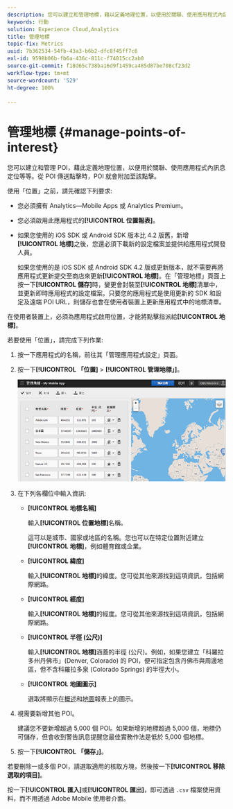 ```yaml
---
description: 您可以建立和管理地標，藉以定義地理位置，以便用於關聯、使用應用程式內訊息的目標定位等作業。在地標傳送點擊時，地標就會附加至該點擊。
keywords: 行動
solution: Experience Cloud,Analytics
title: 管理地標
topic-fix: Metrics
uuid: 7b362534-54fb-43a3-b6b2-dfc8f45ff7c6
exl-id: 9598b06b-fb6a-436c-811c-f74015cc2ab0
source-git-commit: f18d65c738ba16d9f1459ca485d87be708cf23d2
workflow-type: tm+mt
source-wordcount: '529'
ht-degree: 100%

---
```


# 管理地標 {#manage-points-of-interest}

您可以建立和管理 POI，藉此定義地理位置，以便用於關聯、使用應用程式內訊息定位等等。從 POI 傳送點擊時，POI 就會附加至該點擊。

使用「位置」之前，請先確認下列要求:

* 您必須擁有 Analytics—Mobile Apps 或 Analytics Premium。
* 您必須啟用此應用程式的&#x200B;**[!UICONTROL 位置報表]**。
* 如果您使用的 iOS SDK 或 Android SDK 版本比 4.2 版舊，新增&#x200B;**[!UICONTROL 地標]**&#x200B;之後，您還必須下載新的設定檔案並提供給應用程式開發人員。

   如果您使用的是 iOS SDK 或 Android SDK 4.2 版或更新版本，就不需要再將應用程式更新提交至商店來更新&#x200B;**[!UICONTROL 地標]**。在「管理地標」頁面上按一下&#x200B;**[!UICONTROL 儲存]**&#x200B;時，變更會封裝至&#x200B;**[!UICONTROL 地標]**&#x200B;清單中，並更新即時應用程式的設定檔案。只要您的應用程式是使用更新的 SDK 和設定及遠端 POI URL，則儲存也會在使用者裝置上更新應用程式中的地標清單。

在使用者裝置上，必須為應用程式啟用位置，才能將點擊指派給&#x200B;**[!UICONTROL 地標]**。

若要使用「位置」，請完成下列作業:

1. 按一下應用程式的名稱，前往其「管理應用程式設定」頁面。
1. 按一下&#x200B;**[!UICONTROL 「位置]** > **[!UICONTROL 管理地標」]**。

   ![步驟結果](assets/poi.png)

1. 在下列各欄位中輸入資訊:

   * **[!UICONTROL 地標名稱]**

      輸入&#x200B;**[!UICONTROL 位置地標]**&#x200B;名稱。

      這可以是城市、國家或地區的名稱。您也可以在特定位置附近建立&#x200B;**[!UICONTROL 地標]**，例如體育館或企業。

   * **[!UICONTROL 緯度]**

      輸入&#x200B;**[!UICONTROL 地標]**&#x200B;的緯度。您可從其他來源找到這項資訊，包括網際網路。

   * **[!UICONTROL 經度]**

      輸入&#x200B;**[!UICONTROL 地標]**&#x200B;的經度。您可從其他來源找到這項資訊，包括網際網路。

   * **[!UICONTROL 半徑 (公尺)]**

      輸入&#x200B;**[!UICONTROL 地標]**&#x200B;涵蓋的半徑 (公尺)。例如，如果您建立「科羅拉多州丹佛市」(Denver, Colorado) 的 POI，便可指定包含丹佛市與周邊地區，但不含科羅拉多泉 (Colorado Springs) 的半徑大小。

   * **[!UICONTROL 地圖圖示]**

      選取將顯示在[概述](/help/using/location/c-location-overview.md)和[地圖](/help/using/location/c-map-points.md)報表上的圖示。

1. 視需要新增其他 POI。

   建議您不要新增超過 5,000 個 POI。如果新增的地標超過 5,000 個，地標仍可儲存，但會收到警告訊息提醒您最佳實務作法是低於 5,000 個地標。

1. 按一下&#x200B;**[!UICONTROL 「儲存」]**。

若要刪除一或多個 POI，請選取適用的核取方塊，然後按一下&#x200B;**[!UICONTROL 移除選取的項目]**。

按一下&#x200B;**[!UICONTROL 匯入]**&#x200B;或&#x200B;**[!UICONTROL 匯出]**，即可透過 `.csv` 檔案使用資料，而不用透過 Adobe Mobile 使用者介面。
